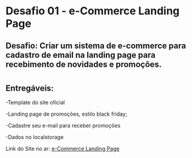 # Desafio 01 - e-Commerce Landing Page

## Desafio: Criar um sistema de e-commerce para cadastro de email na landing page para recebimento de novidades e promoções.

#
## Entregáveis:

-Template do site oficial 

-Landing page de promoções, estilo black friday; 

-Cadastre seu e-mail para receber promoções 

-Dados no localstorage

Link do Site no ar: [e-Commerce Landing Page](hiring-coders-landing-page.netlify.app)
